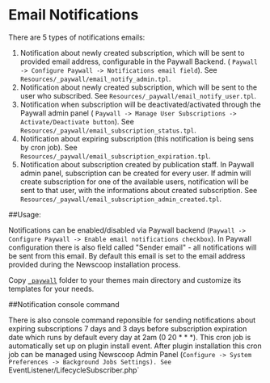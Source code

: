 Email Notifications
=====================

There are 5 types of notifications emails:

1. Notification about newly created subscription, which will be sent to provided email address, configurable in the Paywall Backend. (
`Paywall -> Configure Paywall -> Notifications email field`). See `Resources/_paywall/email_notify_admin.tpl`.
2. Notification about newly created subscription, which will be sent to the user who subscribed. See `Resources/_paywall/email_notify_user.tpl`.
3. Notification when subscription will be deactivated/activated through the Paywall admin panel (
`Paywall -> Manage User Subscriptions -> Activate/Deactivate button`). See `Resources/_paywall/email_subscription_status.tpl`.
4. Notification about expiring subscription (this notification is being sens by cron job). See `Resources/_paywall/email_subscription_expiration.tpl`.
5. Notification about subscription created by publication staff. In Paywall admin panel, subscription can be created for every user. If admin will create subscription for one of the available users, notification will be sent to that user, with the informations about created subscription. See `Resources/_paywall/email_subscription_admin_created.tpl`.


##Usage:

Notifications can be enabled/disabled via Paywall backend (`Paywall -> Configure Paywall -> Enable email notifications checkbox`).
In Paywall configuration there is also field called "Sender email" - all notifications will be sent from this email. By default this email is set to the email address provided during the Newscoop installation process.

Copy [`_paywall`](https://github.com/newscoop/plugin-NewscoopPaywallBundle/tree/master/Resources/_paywall) folder to your themes main directory and customize its templates for your needs.

##Notification console command

There is also console command reponsible for sending notifications about expiring subscriptions 7 days and 3 days before subscription expiration date which runs by default every day at 2am (0 20 * * *). This cron job is automatically set up on plugin install event. After plugin installation this cron job can be managed using Newscoop Admin Panel (`Configure -> System Preferences -> Background Jobs Settings). See `EventListener/LifecycleSubscriber.php`